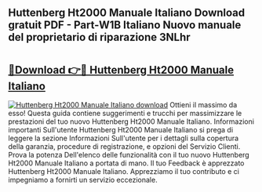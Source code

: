 ## Huttenberg Ht2000 Manuale Italiano Download gratuit PDF - Part-W1B Italiano Nuovo manuale del proprietario di riparazione 3NLhr

# <h2><a href="http://dfeoc3y.blite.top/?on=Huttenberg+Ht2000+Manuale+Italiano">🔗Download 👉🔴 Huttenberg Ht2000 Manuale Italiano</a></h2>

[![Huttenberg Ht2000 Manuale Italiano download](https://i.imgur.com/lujVjoI.png)](http://dfeoc3y.blite.top/?on=Huttenberg+Ht2000+Manuale+Italiano)
Ottieni il massimo da esso! Questa guida contiene suggerimenti e trucchi per massimizzare le prestazioni del tuo nuovo Huttenberg Ht2000 Manuale Italiano. Informazioni importanti Sull'utente Huttenberg Ht2000 Manuale Italiano si prega di leggere la sezione Informazioni Sull'utente per i dettagli sulla copertura della garanzia, procedure di registrazione, e opzioni del Servizio Clienti. Prova la potenza Dell'elenco delle funzionalità con il tuo nuovo Huttenberg Ht2000 Manuale Italiano a portata di mano. Il tuo Feedback è apprezzato Huttenberg Ht2000 Manuale Italiano. Apprezziamo il tuo contributo e ci impegniamo a fornirti un servizio eccezionale.
